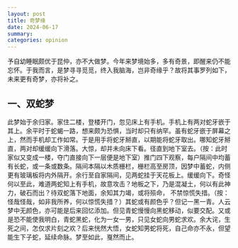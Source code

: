 ```yaml
---
layout: post
title: 奇梦缘
date: 2024-06-17
summary:
categories: opinion
---
```


予自幼睡眠颇优于昆仲，亦不大做梦。今年来梦境始多，多有奇景，即醒来仍不能忘怀。于我而言，是梦寻寻觅觅，终入我脑海，岂非奇缘乎？故将其事罗列如下，未来更有奇梦，亦将补之。



## 一、双蛇梦

此梦始于余归家。家住二楼，登楼开门，忽见床上有手机。手机上有两对蛇牙嵌于其上。余平时于蛇蝎一路，想来颇为恐惧，当时却只有纳罕。虽有蛇牙嵌于屏幕之上，然而手机却工作如常。于是用手将蛇牙掰直，以期能将蛇牙取出。哪知蛇牙掰直，两对却缓缓向下滑落。大惊，却并未向床下看。径直到地下室去。（按：此时家似又变成一楼，夺门直接向下一层便是地下室）推门四下观察，每户隔间中均蓄有长蛇，或一条或数条。隔间本隔以木质栅栏，栅栏高至房顶，因梦中蓄蛇，内侧更有玻璃板将内外隔开。余行至自家隔间，见两蛇挂于天花板上。缓缓向下。奇怪何以至此，难道两蛇知上有手机，故意攻击？地板之下，乃是混凝土，何以有此神力，破石而出？待双蛇落下地面，余知其力竭，或将殒命， 不禁惊慌失措。（按：怪哉怪哉，如非我所养，何以惊慌失措？）其蛇或有颜色乎？但记一黑一青。人云梦中无颜色，亦可能是后来回忆添加。但见青蛇慢慢向黑蛇移动，似要交配。又或是恐不能使我明白，青蛇黑蛇，化为一女一男，只见女蛇向男蛇求欢。余大诧，生死之间，怎仅求片刻之欢？后来恍然大悟，女蛇知男蛇将死，自己命亦不永，但望能生下子蛇，延续命脉。梦至如此，戛然而止。
